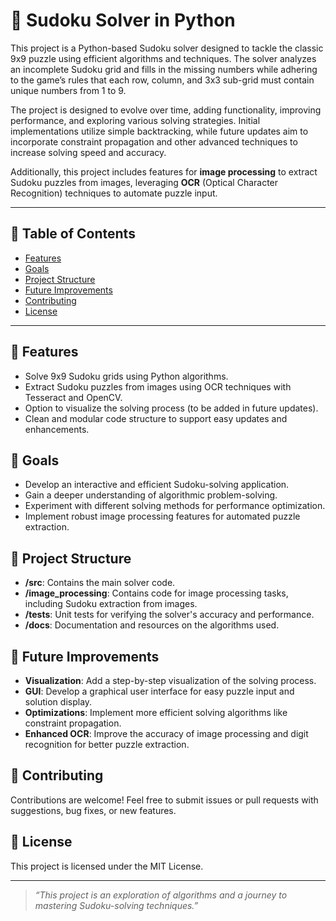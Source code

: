 # 🧩 Sudoku Solver in Python

This project is a Python-based Sudoku solver designed to tackle the classic 9x9 puzzle using efficient algorithms and techniques. The solver analyzes an incomplete Sudoku grid and fills in the missing numbers while adhering to the game’s rules that each row, column, and 3x3 sub-grid must contain unique numbers from 1 to 9.

The project is designed to evolve over time, adding functionality, improving performance, and exploring various solving strategies. Initial implementations utilize simple backtracking, while future updates aim to incorporate constraint propagation and other advanced techniques to increase solving speed and accuracy.

Additionally, this project includes features for **image processing** to extract Sudoku puzzles from images, leveraging **OCR** (Optical Character Recognition) techniques to automate puzzle input.

---

## 📑 Table of Contents

- [Features](#-features)
- [Goals](#-goals)
- [Project Structure](#-project-structure)
- [Future Improvements](#-future-improvements)
- [Contributing](#-contributing)
- [License](#-license)

---

## 🔹 Features

- Solve 9x9 Sudoku grids using Python algorithms.
- Extract Sudoku puzzles from images using OCR techniques with Tesseract and OpenCV.
- Option to visualize the solving process (to be added in future updates).
- Clean and modular code structure to support easy updates and enhancements.

## 🎯 Goals

- Develop an interactive and efficient Sudoku-solving application.
- Gain a deeper understanding of algorithmic problem-solving.
- Experiment with different solving methods for performance optimization.
- Implement robust image processing features for automated puzzle extraction.

## 📂 Project Structure

- **/src**: Contains the main solver code.
- **/image_processing**: Contains code for image processing tasks, including Sudoku extraction from images.
- **/tests**: Unit tests for verifying the solver's accuracy and performance.
- **/docs**: Documentation and resources on the algorithms used.

## 🚀 Future Improvements

- **Visualization**: Add a step-by-step visualization of the solving process.
- **GUI**: Develop a graphical user interface for easy puzzle input and solution display.
- **Optimizations**: Implement more efficient solving algorithms like constraint propagation.
- **Enhanced OCR**: Improve the accuracy of image processing and digit recognition for better puzzle extraction.

## 🤝 Contributing

Contributions are welcome! Feel free to submit issues or pull requests with suggestions, bug fixes, or new features.

## 📜 License

This project is licensed under the MIT License.

---

> _“This project is an exploration of algorithms and a journey to mastering Sudoku-solving techniques.”_
